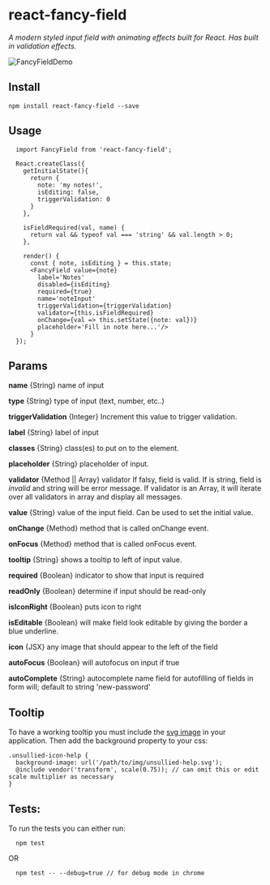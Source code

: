 # react-fancy-field

*A modern styled input field with animating effects built for React. Has built in validation effects.*

![FancyFieldDemo](https://github.com/the-unsullied/react-fancy-field/blob/demo/fancyfielddemo.gif)

## Install
```
npm install react-fancy-field --save
```

## Usage
```
  import FancyField from 'react-fancy-field';

  React.createClass({
    getInitialState(){
      return {
        note: 'my notes!',
        isEditing: false,
        triggerValidation: 0
      }
    },

    isFieldRequired(val, name) {
      return val && typeof val === 'string' && val.length > 0;
    },

    render() {
      const { note, isEditing } = this.state;
      <FancyField value={note}
        label='Notes'
        disabled={isEditing}
        required={true}
        name='noteInput'
        triggerValidation={triggerValidation}
        validator={this.isFieldRequired}
        onChange={val => this.setState({note: val})}
        placeholder='Fill in note here...'/>
      }
  });
```


## Params

**name** {String} name of input

**type** {String} type of input (text, number, etc..)

**triggerValidation** {Integer} Increment this value to trigger validation.

**label** {String} label of input

**classes** {String} class(es) to put on to the <FancyButton /> element.

**placeholder** {String} placeholder of input.

**validator** {Method || Array} validator If falsy, field is valid. If is string, field is *invalid* and string will be error message. If validator is an Array, it will iterate over all validators in array and display all messages.

**value** {String} value of the input field. Can be used to set the initial value.

**onChange** {Method} method that is called onChange event.

**onFocus** {Method} method that is called onFocus event.

**tooltip** {String} shows a tooltip to left of input value.

**required** {Boolean} indicator to show that input is required

**readOnly** {Boolean} determine if input should be read-only

**isIconRight** {Boolean} puts icon to right

**isEditable** {Boolean} will make field look editable by giving the border a blue underline.

**icon** {JSX} any image that should appear to the left of the field

**autoFocus** {Boolean} will autofocus on input if true

**autoComplete** {String} autocomplete name field for autofilling of fields in form will; default to string 'new-password'

## Tooltip
To have a working tooltip you must include the [svg image](https://github.com/the-unsullied/react-fancy-field/blob/master/assets/unsullied-help.svg) in your application. Then add the background property to your css:

```
.unsullied-icon-help {
  background-image: url('/path/to/img/unsullied-help.svg');
  @include vendor('transform', scale(0.75)); // can omit this or edit scale multiplier as necessary
}
```

## Tests:
To run the tests you can either run:
```
  npm test
```

OR

```
  npm test -- --debug=true // for debug mode in chrome
```
